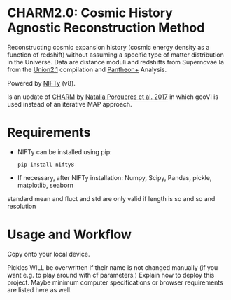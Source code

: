 CHARM2.0: Cosmic History Agnostic Reconstruction Method
=================
Reconstructing cosmic expansion history (cosmic energy density as a function of redshift) 
without assuming a specific type of matter distribution in the Universe. Data are distance moduli and
redshifts from Supernovae Ia from the 
[Union2.1](https://supernova.lbl.gov/Union/) compilation and [Pantheon+](https://pantheonplussh0es.github.io) Analysis.

Powered by [NIFTy](https://ift.pages.mpcdf.de/nifty/user/installation.html) (v8). 

Is an update of [CHARM](https://gitlab.mpcdf.mpg.de/natalia/charm) by [Natalia Porqueres et al. 2017](https://arxiv.org/abs/1608.04007) in which geoVI is used instead of an iterative MAP approach.


Requirements
=================
*   NIFTy can be installed using pip:

        pip install nifty8
* If necessary, after NIFTy installation: Numpy, Scipy, Pandas, pickle, matplotlib, seaborn 





standard mean and fluct and std are only valid if length is so and so and resolution

Usage and Workflow
=================
Copy onto your local device.

Pickles WILL be overwritten if their name is not changed manually (if you want e.g. to play 
around with cf parameters.)
Explain how to deploy this project. Maybe minimum computer specifications or browser requirements are listed here as well.


